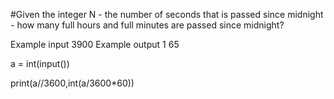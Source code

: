 #Given the integer N - the number of seconds that is passed since midnight - how many full hours and full minutes are passed since midnight?

Example input
3900
Example output
1 65


a = int(input())

print(a//3600,int(a/3600*60))
